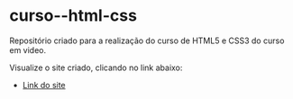# curso--html-css
Repositório criado para a realização do curso de HTML5 e CSS3 do curso em video.

Visualize o site criado, clicando no link abaixo:

- <a href="https://uandersonferreira.github.io/curso--html-css/estudos/html-css/desafios/desafio010/android.html" target="_blank">Link do site</a>

